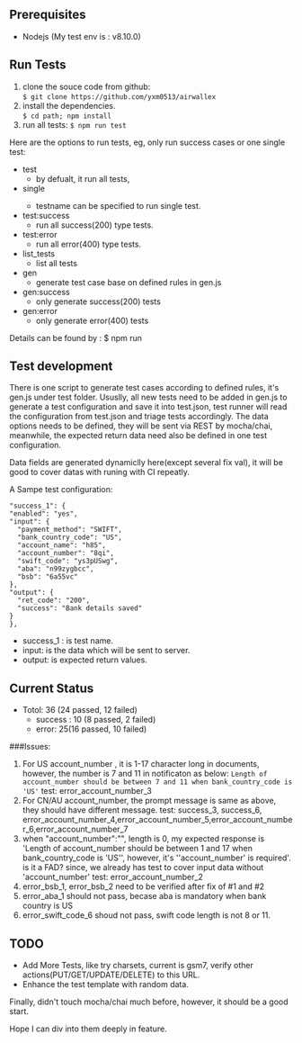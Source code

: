 ## Prerequisites

 - Nodejs (My test env is : v8.10.0)

## Run Tests

 1. clone the souce code from github: 	
	`$ git clone https://github.com/yxm0513/airwallex`  
 2. install the dependencies. 	
	`$ cd path; npm install`
 3. run all tests: 
	`$ npm run test`

Here are the options to run tests, eg, only run success cases or one single test:
 
 -  test
	 - by defualt, it run all tests,
 - single <testname> 
	 - testname can be specified to run single test.
 -  test:success
	 - run all success(200) type tests.
 - test:error
	 - run all error(400) type tests.
 - list_tests
	 - list all tests
 - gen
	 - generate test case base on defined rules in gen.js
 - gen:success
	 - only generate success(200) tests
 - gen:error
	 - only generate error(400) tests

Details can be found by : $ npm run

## Test development
There is one script to generate test cases according to defined rules, it's gen.js under test folder.
Ususlly, all new tests need to be added in gen.js to generate a test configuration and save it into test.json, test runner will read the configuration from test.json and triage tests accordingly. 
The data options needs to be defined, they will be sent via REST by mocha/chai, meanwhile, the expected return data need also be defined in one test configuration. 

Data fields are generated dynamiclly here(except several fix val), it will be good to cover datas with runing with CI repeatly.

A Sampe test configuration:

    "success_1": {
    "enabled": "yes",
    "input": {
      "payment_method": "SWIFT",
      "bank_country_code": "US",
      "account_name": "h85",
      "account_number": "8qi",
      "swift_code": "ys3pUSwg",
      "aba": "n99zygbcc",
      "bsb": "6a55vc"
    },
    "output": {
      "ret_code": "200",
      "success": "Bank details saved"
    }
    },


 - success_1 : is test name.
 - input: is the data which will be sent to server.
 - output: is expected return values.


## Current Status
 - Totol: 36 (24 passed, 12 failed)
	- success : 10 (8 passed, 2 failed)
	- error: 25(16 passed, 10 failed) 


###Issues:
1. 	For US account_number , it is 1-17 character long in documents, however, the number is 7 and 11 in notificaton as below:
	`Length of account_number should be between 7 and 11 when bank_country_code is 'US'`
	test: error_account_number_3
2. For CN/AU account_number, the prompt message is same as above, they should have different message.
	test: success_3, success_6, error_account_number_4,error_account_number_5,error_account_number_6,error_account_number_7
3. when "account_number":"", length is 0, my expected response is 'Length of account_number should be between 1 and 17 when bank_country_code is 'US'', however, it's ''account_number' is required'.
is it a FAD? since, we already has test to cover input data without 'account_number'
    test: error_account_number_2
4. error_bsb_1, error_bsb_2 need to be verified after fix of #1 and #2
5. error_aba_1 should not pass, becase aba is mandatory when bank country is US
6. error_swift_code_6 shoud not pass, swift code length is not 8 or 11. 



## TODO
 - Add More Tests, like try charsets, current is gsm7, verify other actions(PUT/GET/UPDATE/DELETE) to this URL.
 - Enhance the test template with random data.


Finally, didn't touch mocha/chai much before, however, it should be a good start. 

Hope I can div into them deeply in feature.

